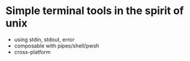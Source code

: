 # Simple terminal tools in the spirit of unix

- using stdin, stdout, error
- composable with pipes/shell/pwsh
- cross-platform
